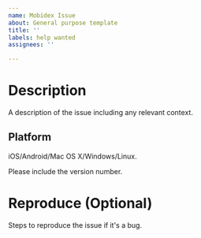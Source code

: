 ```yaml
---
name: Mobidex Issue
about: General purpose template
title: ''
labels: help wanted
assignees: ''

---
```


# Description

A description of the issue including any relevant context.

## Platform

iOS/Android/Mac OS X/Windows/Linux.

Please include the version number.

# Reproduce (Optional)

Steps to reproduce the issue if it's a bug.
